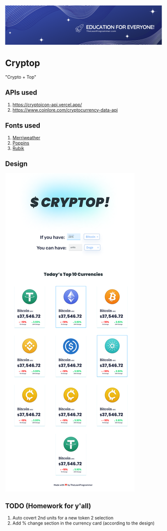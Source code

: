 ![leancover](leancover.png)

# Cryptop

"Crypto + Top"

## APIs used

1. https://cryptoicon-api.vercel.app/
2. https://www.coinlore.com/cryptocurrency-data-api

## Fonts used

1. [Merriweather](https://fonts.google.com/specimen/Merriweather)
2. [Poppins](https://fonts.google.com/specimen/Poppins)
3. [Rubik](https://fonts.google.com/specimen/Rubik)

## Design

![design](./design.png)

## TODO (Homework for y'all)

1. Auto covert 2nd units for a new token 2 selection
2. Add % change section in the currency card (according to the design)